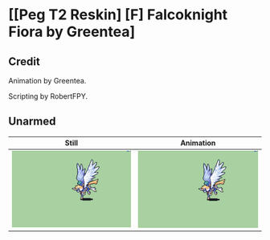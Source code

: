 # [\[Peg T2 Reskin\] \[F\] Falcoknight Fiora by Greentea]

## Credit

Animation by Greentea.

Scripting by RobertFPY.
	
## Unarmed

| Still | Animation |
| :---: | :-------: |
| ![Unarmed still](./Unarmed_000.png) | ![Unarmed animation](./Unarmed.gif) |
